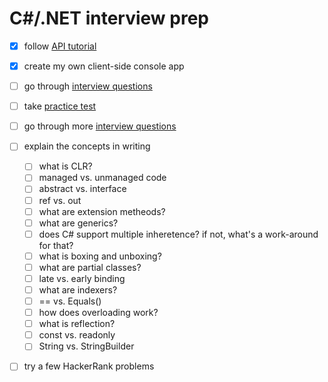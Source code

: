 # C#/.NET interview prep

- [x] follow [API tutorial](https://docs.microsoft.com/en-us/aspnet/web-api/overview/advanced/calling-a-web-api-from-a-net-client)
- [x] create my own client-side console app
- [ ] go through [interview questions](https://www.interviewbit.com/c-sharp-interview-questions)
- [ ] take [practice test](https://www.interviewbit.com/c-sharp-interview-questions/#c#-interview-mcqs)
- [ ] go through more [interview questions](https://www.c-sharpcorner.com/UploadFile/puranindia/C-Sharp-interview-questions)
- [ ] explain the concepts in writing

  - [ ] what is CLR?
  - [ ] managed vs. unmanaged code
  - [ ] abstract vs. interface
  - [ ] ref vs. out
  - [ ] what are extension metheods?
  - [ ] what are generics?
  - [ ] does C# support multiple inheretence? if not, what's a work-around for that?
  - [ ] what is boxing and unboxing?
  - [ ] what are partial classes?
  - [ ] late vs. early binding
  - [ ] what are indexers?
  - [ ] == vs. Equals()
  - [ ] how does overloading work?
  - [ ] what is reflection?
  - [ ] const vs. readonly
  - [ ] String vs. StringBuilder

- [ ] try a few HackerRank problems
